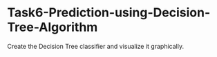 # Task6-Prediction-using-Decision-Tree-Algorithm
Create the Decision Tree classifier and visualize it graphically.

